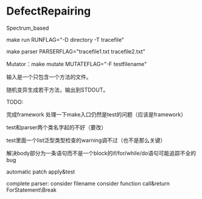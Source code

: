 # DefectRepairing
Spectrum_based

make run RUNFLAG="-D directory -T tracefile"

make parser PARSERFLAG="tracefile1.txt tracefile2.txt"

Mutator：make mutate MUTATEFLAG="-F testfilename"

输入是一个只包含一个方法的文件。

随机变异生成若干方法，输出到STDOUT。


TODO:

完成framework
处理一下make入口仍然是test的问题（应该是framework）

test和parser两个类名字起的不好（要改）

test里面一个list泛型类型检查的warning调不过（也不是那么关键）

解决body部分为一条语句而不是一个block的if/for/while/do语句可能追踪不全的bug

automatic patch apply&test

complete parser:
	consider filename
	consider function call&return
	ForStatement\Break
